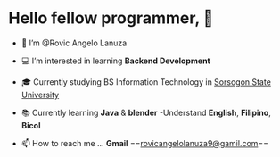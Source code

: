 # Hello fellow programmer, 👋

- :boy: I’m @Rovic Angelo Lanuza
- :computer: I’m interested in learning **Backend Development**
- :mortar_board: Currently studying BS Information Technology in [Sorsogon State University](https://sorsu.edu.ph/)
- :books: Currently learning **Java** & **blender**
-Understand **English**, **Filipino**, **Bicol**


- 📫 How to reach me ...
**Gmail** ==rovicangelolanuza9@gamil.com==


